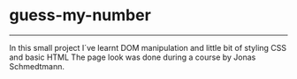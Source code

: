 # guess-my-number
----------------------------------------------
In this small project I´ve learnt DOM manipulation and little bit of styling CSS and basic HTML
The page look was done during a course by Jonas Schmedtmann. 
